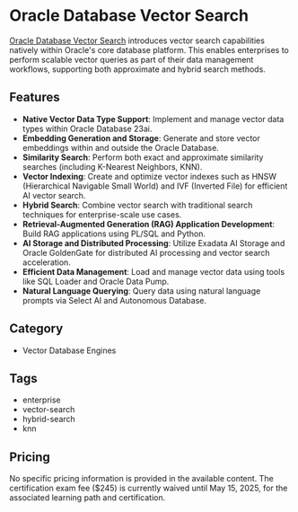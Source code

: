 # Oracle Database Vector Search

[Oracle Database Vector Search](https://learn.oracle.com/ols/learning-path/become-an-oracle-ai-vector-search-professional/118071/144854) introduces vector search capabilities natively within Oracle's core database platform. This enables enterprises to perform scalable vector queries as part of their data management workflows, supporting both approximate and hybrid search methods.

## Features
- **Native Vector Data Type Support**: Implement and manage vector data types within Oracle Database 23ai.
- **Embedding Generation and Storage**: Generate and store vector embeddings within and outside the Oracle Database.
- **Similarity Search**: Perform both exact and approximate similarity searches (including K-Nearest Neighbors, KNN).
- **Vector Indexing**: Create and optimize vector indexes such as HNSW (Hierarchical Navigable Small World) and IVF (Inverted File) for efficient AI vector search.
- **Hybrid Search**: Combine vector search with traditional search techniques for enterprise-scale use cases.
- **Retrieval-Augmented Generation (RAG) Application Development**: Build RAG applications using PL/SQL and Python.
- **AI Storage and Distributed Processing**: Utilize Exadata AI Storage and Oracle GoldenGate for distributed AI processing and vector search acceleration.
- **Efficient Data Management**: Load and manage vector data using tools like SQL Loader and Oracle Data Pump.
- **Natural Language Querying**: Query data using natural language prompts via Select AI and Autonomous Database.

## Category
- Vector Database Engines

## Tags
- enterprise
- vector-search
- hybrid-search
- knn

## Pricing
No specific pricing information is provided in the available content. The certification exam fee ($245) is currently waived until May 15, 2025, for the associated learning path and certification.